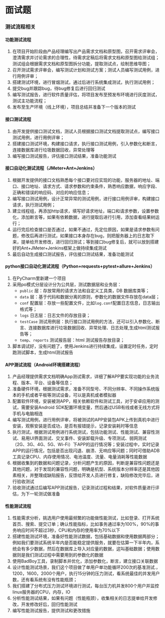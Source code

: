 # 面试题

### 测试流程相关

#### 功能测试流程

1. 在项目开始阶段由产品经理编写出产品需求文档和原型图，召开需求评审会，澄清需求并讨论需求的合理性，待需求定稿后将需求文档和原型图给测试组；测试组会根据需求文档和原型图拆分功能，提取测试点，绘制思维导图；
2. 召开测试需求评审会，编写测试计划和测试方案；测试人员编写测试用例，进行用例评审；
3. 搭建测试环境，进行冒烟测试，通过后进行系统集成测试，执行测试用例；
4. 提交bug并跟踪bug，待bug修复后进行回归测试
5. 编写测试报告，进行软件质量评估，将项目发布至预发布环境进行灰度测试，测试主功能流程；
6. 发布至生产环境（线上环境），项目总结并准备下一个版本的测试

#### 接口测试流程

1. 由开发提供接口测试文档，测试人员根据接口测试文档提取测试点，编写接口测试用例，进行用例评审；
2. 搭建接口测试环境，构建接口请求，执行接口测试用例，引入参数化和断言，连接数据库进行垃圾数据回收，异常处理等
3. 编写接口测试报告，评估接口测试结果，准备功能测试

#### 接口自动化测试流程（JMeter+Ant+Jenkins）

1. 根据开发提供的接口文档熟悉每个接口要对应实现的功能，服务器的地址、端口、接口地址、请求方式、请求参数和约束条件，熟悉响应数据，响应字段、正确和错误的响应码、对应的响应信息；
2. 编写接口测试用例，设计正常异常的测试用例，进行接口用例评审，构建接口请求，执行测试用例；
3. 建立线程组，再添加http请求，填写好请求地址，端口和请求参数，设置参数化，添加断言等，如果有依赖数据，进行提取后进行引用，添加查看结果树运行；
4. 运行完后检查接口是否通过，如果不通过，先定位原因，如果是请求参数有问题，修改后再进行测试，如果接口本身存在bug，则把服务器上的日志取下来，提单给开发修改，进行回归测试；等到接口bug修复后，就可以放到搭建好的Ant+JMeter+Jenkins框架上做持续集成测试
5. 最后自动生成接口测试报告，评估接口测试结果，准备功能测试

#### python接口自动化测试流程（Python+requests+pytest+allure+Jenkins）

1. 在PyCharm里新建一个项目
2. 采用po模式分层设计分为公共层，测试数据层和业务层：
   - `public` 层：存放常用的请求方法和自定义工具类，DB 数据库类等；
   - `data` 层：基于代码和数据分离的原则，参数化的数据文件存放在data层；
   - `conf` 配置层：存放一些配置文件，比如`log.conf`配置日志信息，日志输出格式等；
   - `logs` 日志层：日志文件的存放目录；
   - `testCase` 测试用例层：执行接口测试用例的方法，还可以引入参数化、断言、连接数据库进行垃圾数据回收、异常处理、日志处理,生成html测试报告等；
   - `temp`、`reports` 测试报告层：html 测试报告存放目录；
3. 脚本调试好，没有问题了，使用Jenkins进行持续集成，设置定时任务，定时跑测试脚本，生成html测试报告

#### APP测试流程（Android环境搭建流程）

1. 产品经理提供需求文档明确App测试需求，详细了解APP要实现功能的业务流程、版本、平台、设备等信息；
2. 准备硬件环境，根据测试需求，准备不同型号、不同分辨率、不同操作系统版本的手机或者平板等测试设备，可以是真机或者模拟器
3. 配置软件环境，安装被测APP，相关依赖软件和测试工具，对于安卓应用的测试，需要安装Android SDK配置环境变量，然后通过USB有线或者无线方式将手机与电脑相连
4. 编写测试用例，进行用例评审，将被测试的APP安装包APK上传到真机中进行安装，观察安装是否成功，是否有报错提示，记录安装耗时等信息
5. 执行测试，根据测试用例进行系统测试，包括功能测试、性能测试、兼容性测试、易用UI界面测试、交叉事件、安装卸载升级、专项测试、弱网测试（2G、3G、4G、5G、Wi-Fi）下APP的运行情况等；安装过程中，实时记录APP的运行情况，包括是否出现闪退、崩溃、无响应等问题；同时可借助ADB工具记录CPU、内存使用情况、电池温度、流量、电量消耗等性能数据
6. 根据收集到的数据和问题记录，分析问题产生的原因，判断是兼容性问题还是其他问题，对于发现的兼容性问题，明确是机型、系统版本分辨率还是其他因素相关，并整理成缺陷报告，反馈给开发人员进行修复，缺陷修改完毕后，进行验收测试
7. 验收测试通过后编写APP测试报告，记录测试过程和结果，对软件质量进行评估，为下一轮测试做准备

#### 性能测试流程

1. 性能需求分析，挑选用户使用最频繁的功能做性能测试，比如登录、打开系统首页、搜索、提交订单；确认性能指标，比如事务通过率为100%，90%的事务响应时间不超过3秒，CPU和内存的使用率为70%以下
2. 搭建性能测试环境，准备好性能测试数据，包括基础数据和使用数据两部分；例如我们要测试系统半年内是否能稳定提供服务，就要在估算一下半年内，系统会有多少数据，然后在数据库上导入对应量的数据，这叫基础数据；使用数据则是我们测试过程中需要用到的参数化的数据
3. 使用BadBoy工具，录制脚本并优化，添加参数化，断言，建立接口关联数据
4. 设计性能测试场景，我们这个项目做了单用户单功能循环200次的基准测试.，1200，1600，2000个用户，执行15分钟的压力测试，看系统最佳的并发用户数，还有看系统有没有性能瓶颈；
5. 我们搭建了分布式压力测试环境进行测试，每台压力机并发800个用户并监控linux服务器的CPU，内存，IO
6. 分析性能测试结果，如果有问题（性能瓶颈），收集相关的日志提单给开发修改，开发修改好后，回归性能测试
8. 编写性能测试报告，提供测试和更改措施

